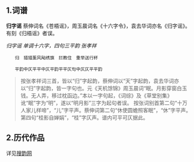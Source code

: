 ## 1.词谱
**归字谣** 蔡伸词名《苍梧谣》，周玉晨词名《十六字令》，袁去华词亦名《归字谣》。有刻《归梧谣》者误。

*归字谣 单调十六字，四句三平韵 张孝祥* 
```
　　归　猎猎薰风飐绣旗　拦教住　重举送行杯　

　　平韵中仄平平中仄平韵平平仄句中仄仄平平韵
```

>按张孝祥词三首，皆以“归”字起韵，蔡伸词以“天”字起韵，袁去华词亦以“归”字起韵，皆一字句也。元《天机馀锦》周玉晨词“眠。月影穿窗白玉钱。无人弄，移过枕函边。”本以一字句起，《词综》及《草堂别集》讹“眠”字为“明”，遂以“明月影”三字为起句者误。 按张词别首第二句“十万人家儿样啼”，“儿”字平声。蔡伸词第二句“休使圆蟾照客眠”，“休”字平声。第四句“桂影自婵娟”，“桂”字仄声。谱内可平可仄据此。

## 2.历代作品
详见[搜韵网](http://sou-yun.com/QueryCiTune.aspx)
